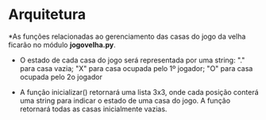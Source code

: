 
# Arquitetura

*As funções relacionadas ao gerenciamento das casas
do jogo da velha ficarão no módulo **jogovelha.py**.

* O estado de cada casa do jogo será representada
por uma string: "." para casa vazia; "X" para casa
ocupada pelo 1º jogador; "O" para casa ocupada pelo
2o jogador

* A função inicializar() retornará uma lista 3x3,
onde cada posição conterá uma string para indicar o
estado de uma casa do jogo. A função retornará todas
as casas inicialmente vazias.
